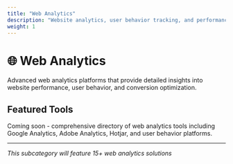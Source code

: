 ```yaml
---
title: "Web Analytics"
description: "Website analytics, user behavior tracking, and performance monitoring"
weight: 1
---
```


# 🌐 Web Analytics

Advanced web analytics platforms that provide detailed insights into website performance, user behavior, and conversion optimization.

## Featured Tools

Coming soon - comprehensive directory of web analytics tools including Google Analytics, Adobe Analytics, Hotjar, and user behavior platforms.

---

*This subcategory will feature 15+ web analytics solutions*